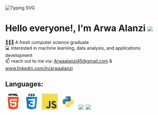 
![Typing SVG](https://i.pinimg.com/originals/d2/41/d1/d241d1214f4245ab1024c86a0059e84d.gif)
#  Hello everyone!, I'm Arwa Alanzi <img src="https://raw.githubusercontent.com/iampavangandhi/iampavangandhi/master/gifs/Hi.gif" width="30px">

👩🏻‍🎓 A fresh computer science graduate </br>
💻 Interested in machine learning, data analysis, and applications development</br>
📫 reach out to me via: <a href="mailto:kevinfeng.cs88@gmail.com">Arwaalanzi45@gmail.com</a> & www.linkedin.com/in/arwaalanzi


## Languages:
<div>
  <img width=50px src="https://raw.githubusercontent.com/github/explore/80688e429a7d4ef2fca1e82350fe8e3517d3494d/topics/html/html.png">&nbsp;
  <img width=50px src="https://raw.githubusercontent.com/github/explore/80688e429a7d4ef2fca1e82350fe8e3517d3494d/topics/css/css.png">&nbsp;
  <img width=50px src="https://raw.githubusercontent.com/github/explore/80688e429a7d4ef2fca1e82350fe8e3517d3494d/topics/javascript/javascript.png">&nbsp;
  <img width=50px src="https://raw.githubusercontent.com/github/explore/80688e429a7d4ef2fca1e82350fe8e3517d3494d/topics/python/python.png">&nbsp;
  <img width=50px src="https://upload.wikimedia.org/wikipedia/commons/1/18/C_Programming_Language.svg">&nbsp;
  <img width=50px src="https://brandslogos.com/wp-content/uploads/images/large/java-logo-1.png">&nbsp;
</div>

</br>
